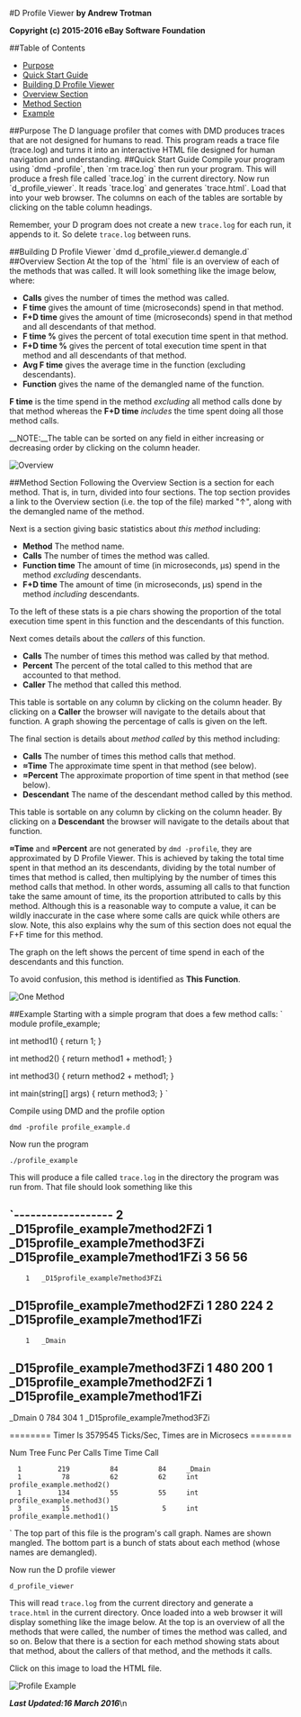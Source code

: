 #D Profile Viewer
__by Andrew Trotman__

__Copyright (c) 2015-2016 eBay Software Foundation__

##Table of Contents

* <a href=#Purpose>Purpose</a>
* <a href=#Quick>Quick Start Guide</a>
* <a href=#Building>Building D Profile Viewer</a>
* <a href=#Overview>Overview Section</a>
* <a href=#Method>Method Section</a>
* <a href=#Example>Example</a>

<a name=Purpose>
##Purpose
The D language profiler that comes with DMD produces traces that are not designed for humans to read.
This program reads a trace file (trace.log) and turns it into an interactive HTML file designed for human navigation and understanding.

<a name=Quick>
##Quick Start Guide
Compile your program using `dmd -profile`, then `rm trace.log` then run
your program.  This will produce a fresh file called
`trace.log` in the current directory.  Now run `d_profile_viewer`.  It reads
`trace.log` and generates `trace.html`.  Load that into your web browser.
The columns on each of the tables are sortable by clicking on the table column headings.

Remember, your D program does not create a new `trace.log` for each run, it appends to it.
So delete `trace.log` between runs.

<a name=Building>
##Building D Profile Viewer
`dmd d_profile_viewer.d demangle.d`

<a name=Overview>
##Overview Section
At the top of the `html` file is an overview of each of the methods that was called.
It will look something like the image below, where:

* __Calls__ gives the number of times the method was called.
* __F time__ gives the amount of time (microseconds) spend in that method.
* __F+D time__ gives the amount of time (microseconds) spend in that method and all descendants of that method.
* __F time %__ gives the percent of total execution time spent in that method.
* __F+D time %__ gives the percent of total execution time spent in that method and all descendants of that method.
* __Avg F time__ gives the average time in the function (excluding descendants).
* __Function__ gives the name of the demangled name of the function.

__F time__ is the time spend in the method *excluding* all method calls done by that method whereas the __F+D time__
*includes* the time spent doing all those method calls.

__NOTE:__The table can be sorted on any field in either increasing or decreasing order by clicking on the column header.

![Overview](images/Overview.png)

<a name=Method>
##Method Section
Following the Overview Section is a section for each method. That is, in turn, divided into four sections.
The top section provides a link to the Overview section (i.e. the top of the file) marked "&uarr;", along with the demangled name of the method.

Next is a section giving basic statistics about *this method* including:

* __Method__ The method name.
* __Calls__ The number of times the method was called.
* __Function time__ The amount of time (in microseconds, μs) spend in the method *excluding* descendants.
* __F+D time__ The amount of time (in microseconds, μs) spend in the method *including* descendants.

To the left of these stats is a pie chars showing the proportion of the total execution time spent in this function and the descendants of this function.

Next comes details about the *callers* of this function.

* __Calls__ The number of times this method was called by that method.
* __Percent__ The percent of the total called to this method that are accounted to that method.
* __Caller__ The method that called this method.

This table is sortable on any column by clicking on the column header.  By clicking on a __Caller__ the browser will navigate to the details about that function.  A graph showing the percentage of calls is given on the left.

The final section is details about *method called* by this method including:

* __Calls__ The number of times this method calls that method.
* __&asymp;Time__ The approximate time spent in that method (see below).
* __&asymp;Percent__ The approximate proportion of time spent in that method (see below).
* __Descendant__ The name of the descendant method called by this method.

This table is sortable on any column by clicking on the column header.  By clicking on a __Descendant__ the browser will navigate to the details about that function.

__&asymp;Time__ and __&asymp;Percent__ are not generated by `dmd -profile`, they are approximated by D Profile Viewer.  This is achieved by taking the total time spent in that method an its descendants, dividing by the total number of times that method is called, then multiplying by the number of times this method calls that method.  In other words, assuming all calls to that function take the same amount of time, its the proportion attributed to calls by this method.  Although this is a reasonable way to compute a value, it can be wildly inaccurate in the case where some calls are quick while others are slow.
Note, this also explains why the sum of this section does not equal the F+F time for this method.

The graph on the left shows the percent of time spend in each of the descendants and this function.

To avoid confusion, this method is identified as __This Function__.

![One Method](images/OneMethod.png)

<a name=Example>
##Example
Starting with a simple program that does a few method calls:
`
module profile_example;

int method1()
{
return 1;
}

int method2()
{
return method1 + method1;
}

int method3()
{
return method2 + method1;
}

int main(string[] args)
{
return method3;
}
`

Compile using DMD and the profile option

`dmd -profile profile_example.d `

Now run the program

`./profile_example`

This will produce a file called `trace.log` in the directory the program was run from.
That file should look something like this

`------------------
	    2	_D15profile_example7method2FZi
	    1	_D15profile_example7method3FZi
_D15profile_example7method1FZi	3	56	56
------------------
	    1	_D15profile_example7method3FZi
_D15profile_example7method2FZi	1	280	224
	    2	_D15profile_example7method1FZi
------------------
	    1	_Dmain
_D15profile_example7method3FZi	1	480	200
	    1	_D15profile_example7method2FZi
	    1	_D15profile_example7method1FZi
------------------
_Dmain	0	784	304
	    1	_D15profile_example7method3FZi

======== Timer Is 3579545 Ticks/Sec, Times are in Microsecs ========

  Num          Tree        Func        Per
  Calls        Time        Time        Call

      1         219          84          84     _Dmain
      1          78          62          62     int profile_example.method2()
      1         134          55          55     int profile_example.method3()
      3          15          15           5     int profile_example.method1()
`
The top part of this file is the program's call graph.  Names are shown mangled.  The bottom
part is a bunch of stats about each method (whose names are demangled).

Now run the D profile viewer

`d_profile_viewer`

This will read `trace.log` from the current directory and generate a `trace.html` in the current directory.  Once loaded into a web browser it will display something like the image below.
At the top is an overview of all the methods that were called, the number of times the method was called, and so on.  Below that there is a section for each method showing stats about that method, about the callers of that method, and the methods it calls.

Click on this image to load the HTML file.

![Profile Example](images/ProfileExample.png)

__*Last Updated:16 March 2016*__\n

